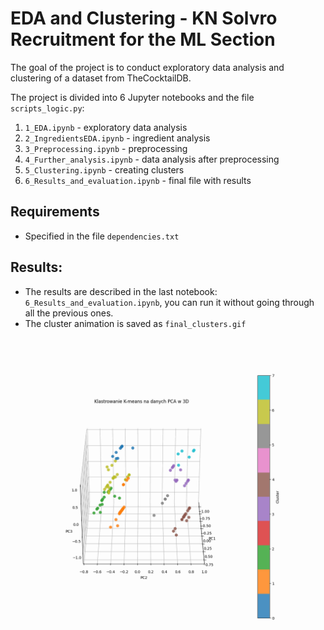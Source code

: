 # EDA and Clustering - KN Solvro Recruitment for the ML Section
The goal of the project is to conduct exploratory data analysis and clustering of a dataset from TheCocktailDB.

The project is divided into 6 Jupyter notebooks and the file `scripts_logic.py`:
1. `1_EDA.ipynb` - exploratory data analysis
2. `2_IngredientsEDA.ipynb` - ingredient analysis
3. `3_Preprocessing.ipynb` - preprocessing
4. `4_Further_analysis.ipynb` - data analysis after preprocessing
5. `5_Clustering.ipynb` - creating clusters
6. `6_Results_and_evaluation.ipynb` - final file with results

## Requirements
- Specified in the file `dependencies.txt`

## Results:
- The results are described in the last notebook: `6_Results_and_evaluation.ipynb`, you can run it without going through all the previous ones.
- The cluster animation is saved as `final_clusters.gif`

![K-means Clustering on PCA Data](final_clusters.gif)
